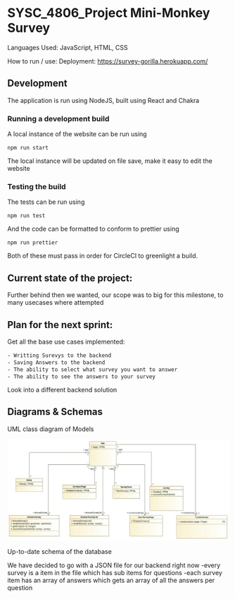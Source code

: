 # SYSC_4806_Project Mini-Monkey Survey

Languages Used: JavaScript, HTML, CSS

How to run / use:
Deployment: https://survey-gorilla.herokuapp.com/

## Development

The application is run using NodeJS, built using React and Chakra

### Running a development build

A local instance of the website can be run using

```shell
npm run start
```

The local instance will be updated on file save, make it easy to edit the website

### Testing the build

The tests can be run using

```shell
npm run test
```

And the code can be formatted to conform to prettier using

```shell
npm run prettier
```

Both of these must pass in order for CircleCI to greenlight a build.

## Current state of the project:

Further behind then we wanted, our scope was to big for this milestone, to many usecases where attempted

## Plan for the next sprint:

Get all the base use cases implemented:

    - Writting Surevys to the backend
    - Saving Answers to the backend
    - The ability to select what survey you want to answer
    - The ability to see the answers to your survey

Look into a different backend solution

## Diagrams & Schemas

UML class diagram of Models

![UML Class Diagram](/docs/Diagrams/ClassDiagramM2.jpg)

Up-to-date schema of the database

We have decided to go with a JSON file for our backend right now
-every survey is a item in the file which has sub items for questions
-each survey item has an array of answers which gets an array of all the answers per question
